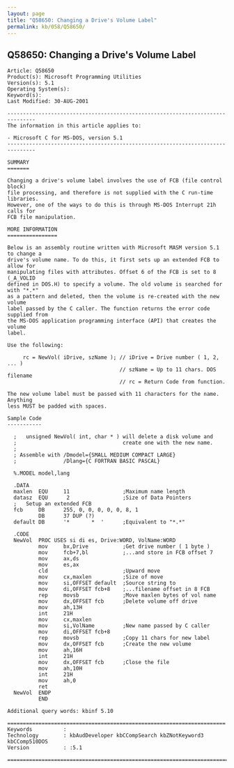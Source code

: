 ```yaml
---
layout: page
title: "Q58650: Changing a Drive's Volume Label"
permalink: kb/058/Q58650/
---
```


## Q58650: Changing a Drive's Volume Label

	Article: Q58650
	Product(s): Microsoft Programming Utilities
	Version(s): 5.1
	Operating System(s): 
	Keyword(s): 
	Last Modified: 30-AUG-2001
	
	-------------------------------------------------------------------------------
	The information in this article applies to:
	
	- Microsoft C for MS-DOS, version 5.1 
	-------------------------------------------------------------------------------
	
	SUMMARY
	=======
	
	Changing a drive's volume label involves the use of FCB (file control block)
	file processing, and therefore is not supplied with the C run-time libraries.
	However, one of the ways to do this is through MS-DOS Interrupt 21h calls for
	FCB file manipulation.
	
	MORE INFORMATION
	================
	
	Below is an assembly routine written with Microsoft MASM version 5.1 to change a
	drive's volume name. To do this, it first sets up an extended FCB to allow for
	manipulating files with attributes. Offset 6 of the FCB is set to 8 (_A_VOLID
	defined in DOS.H) to specify a volume. The old volume is searched for with "*.*"
	as a pattern and deleted, then the volume is re-created with the new volume
	label passed by the C caller. The function returns the error code supplied from
	the MS-DOS application programming interface (API) that creates the volume
	label.
	
	Use the following:
	
	     rc = NewVol( iDrive, szName ); // iDrive = Drive number ( 1, 2, ... )
	                                    // szName = Up to 11 chars. DOS filename
	                                    // rc = Return Code from function.
	
	The new volume label must be passed with 11 characters for the name. Anything
	less MUST be padded with spaces.
	
	Sample Code
	-----------
	
	  ;   unsigned NewVol( int, char * ) will delete a disk volume and
	  ;                                  create one with the new name.
	  ;
	  ; Assemble with /Dmodel={SMALL MEDIUM COMPACT LARGE}
	  ;               /Dlang={C FORTRAN BASIC PASCAL}
	
	  %.MODEL model,lang
	
	  .DATA
	  maxlen  EQU     11                 ;Maximum name length
	  datasz  EQU      2                 ;Size of Data Pointers
	  ;   Setup an extended FCB
	  fcb     DB      255, 0, 0, 0, 0, 0, 8, 1
	          DB      37 DUP (?)
	  default DB      '*       *  '      ;Equivalent to "*.*"
	
	  .CODE
	  NewVol  PROC USES si di es, Drive:WORD, VolName:WORD
	          mov     bx,Drive           ;Get drive number ( 1 byte )
	          mov     fcb+7,bl           ;...and store in FCB offset 7
	          mov     ax,ds
	          mov     es,ax
	          cld                        ;Upward move
	          mov     cx,maxlen          ;Size of move
	          mov     si,OFFSET default  ;Source string to
	          mov     di,OFFSET fcb+8    ;...filename offset in 8 FCB
	          rep     movsb              ;Move maxlen bytes of vol name
	          mov     dx,OFFSET fcb      ;Delete volume off drive
	          mov     ah,13H
	          int     21H
	          mov     cx,maxlen
	          mov     si,VolName         ;New name passed by C caller
	          mov     di,OFFSET fcb+8
	          rep     movsb              ;Copy 11 chars for new label
	          mov     dx,OFFSET fcb      ;Create the new volume
	          mov     ah,16H
	          int     21H
	          mov     dx,OFFSET fcb      ;Close the file
	          mov     ah,10H
	          int     21H
	          mov     ah,0
	          ret
	  NewVol  ENDP
	          END
	
	Additional query words: kbinf 5.10
	
	======================================================================
	Keywords          :  
	Technology        : kbAudDeveloper kbCCompSearch kbZNotKeyword3 kbCComp510DOS
	Version           : :5.1
	
	=============================================================================
	
